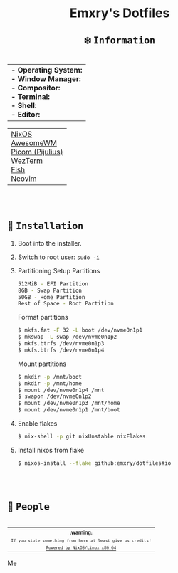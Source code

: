 <div align="center">

# Emxry's Dotfiles

## :snowflake: <samp>Information</samp>

</div>
<div>
<table align=left><tr><td>
<b>- Operating System: </b><br />
<b>- Window Manager: </b><br />
<b>- Compositor: </b><br />
<b>- Terminal: </b><br />
<b>- Shell: </b><br />
<b>- Editor: </b><br />
</table>

<table><tr><td>
<a href="https://nixos.org">NixOS</a><br />
<a href="https://awesomewm.org">AwesomeWM</a><br />
<a href="https://github.com/pijulius/picom">Picom (Pijulius)</a><br />
<a href="https://wezfurlong.org">WezTerm</a><br />
<a href="https://www.fishshell.com">Fish</a><br />
<a href="https://neovim.io">Neovim</a><br />
</table>
</div>
<br>
<br>

## :wrench: <samp>Installation</samp>

1. Boot into the installer.

2. Switch to root user: `sudo -i`

3. Partitioning
    Setup Partitions
    ```bash
    512MiB - EFI Partition
    8GB - Swap Partition
    50GB - Home Partition
    Rest of Space - Root Partition
    ```

    Format partitions
    ```bash
    $ mkfs.fat -F 32 -L boot /dev/nvme0n1p1
    $ mkswap -L swap /dev/nvme0n1p2
    $ mkfs.btrfs /dev/nvme0n1p3
    $ mkfs.btrfs /dev/nvme0n1p4
    ```

    Mount partitions
    ```bash
    $ mkdir -p /mnt/boot
    $ mkdir -p /mnt/home
    $ mount /dev/nvme0n1p4 /mnt
    $ swapon /dev/nvme0n1p2
    $ mount /dev/nvme0n1p3 /mnt/home
    $ mount /dev/nvme0n1p1 /mnt/boot
    ```

4. Enable flakes
    ```bash
    $ nix-shell -p git nixUnstable nixFlakes
    ```

5. Install nixos from flake
    ```bash
    $ nixos-install --flake github:emxry/dotfiles#io
    ```

<br>
<br>

## :busts_in_silhouette: <samp>People</samp>

<table align="right">
  <tr>
    <th align="center">
      <sup><sub>:warning:</sub></sup>
    </th>
  </tr>
  <tr>
    <td align="center">
        <sup><sub><samp>If you stole something from here at least give us credits!</samp></sub></sup>
      </a>
    </td>
  </tr>
  <tr>
    <td align="center">
      <a href="https://nixos.wiki/wiki/Overview_of_the_NixOS_Linux_distribution">
        <sup><sub><samp>Powered by NixOS/Linux x86_64</samp></sub></sup>
      </a>
    </td>
  </tr>
</table>
Me
